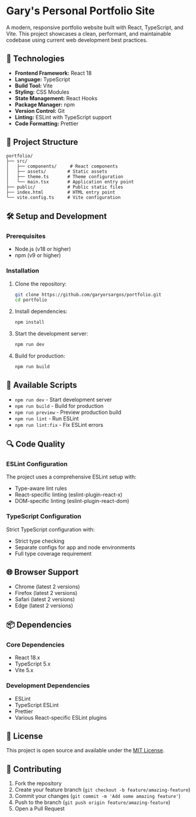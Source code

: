 # Gary's Personal Portfolio Site

A modern, responsive portfolio website built with React, TypeScript, and Vite. This project showcases a clean, performant, and maintainable codebase using current web development best practices.

## 🚀 Technologies

- **Frontend Framework:** React 18
- **Language:** TypeScript
- **Build Tool:** Vite
- **Styling:** CSS Modules
- **State Management:** React Hooks
- **Package Manager:** npm
- **Version Control:** Git
- **Linting:** ESLint with TypeScript support
- **Code Formatting:** Prettier

## 📁 Project Structure

```
portfolio/
├── src/
│   ├── components/     # React components
│   ├── assets/        # Static assets
│   ├── theme.ts       # Theme configuration
│   └── main.tsx       # Application entry point
├── public/            # Public static files
├── index.html         # HTML entry point
└── vite.config.ts     # Vite configuration
```

## 🛠️ Setup and Development

### Prerequisites

- Node.js (v18 or higher)
- npm (v9 or higher)

### Installation

1. Clone the repository:
   ```bash
   git clone https://github.com/garyorsargos/portfolio.git
   cd portfolio
   ```

2. Install dependencies:
   ```bash
   npm install
   ```

3. Start the development server:
   ```bash
   npm run dev
   ```

4. Build for production:
   ```bash
   npm run build
   ```

## 🔧 Available Scripts

- `npm run dev` - Start development server
- `npm run build` - Build for production
- `npm run preview` - Preview production build
- `npm run lint` - Run ESLint
- `npm run lint:fix` - Fix ESLint errors

## 🔍 Code Quality

### ESLint Configuration

The project uses a comprehensive ESLint setup with:
- Type-aware lint rules
- React-specific linting (eslint-plugin-react-x)
- DOM-specific linting (eslint-plugin-react-dom)

### TypeScript Configuration

Strict TypeScript configuration with:
- Strict type checking
- Separate configs for app and node environments
- Full type coverage requirement

## 🌐 Browser Support

- Chrome (latest 2 versions)
- Firefox (latest 2 versions)
- Safari (latest 2 versions)
- Edge (latest 2 versions)

## 📦 Dependencies

### Core Dependencies
- React 18.x
- TypeScript 5.x
- Vite 5.x

### Development Dependencies
- ESLint
- TypeScript ESLint
- Prettier
- Various React-specific ESLint plugins

## 📝 License

This project is open source and available under the [MIT License](LICENSE).

## 🤝 Contributing

1. Fork the repository
2. Create your feature branch (`git checkout -b feature/amazing-feature`)
3. Commit your changes (`git commit -m 'Add some amazing feature'`)
4. Push to the branch (`git push origin feature/amazing-feature`)
5. Open a Pull Request
